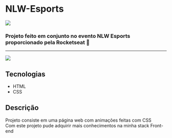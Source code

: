 # NLW-Esports

<img src="https://cdn.discordapp.com/attachments/965066624556232737/1021121278347841636/Wallpaper_-_1920x1080.png">

### Projeto feito em conjunto no evento NLW Esports proporcionado pela Rocketseat :rocket:

<hr>

<img src="https://cdn.discordapp.com/attachments/965066624556232737/1021123703716728942/Captura_de_tela_de_2022-09-18_15-20-43.png">

## Tecnologias

- HTML
- CSS

## Descrição

Projeto consiste em uma página web com animações feitas com CSS<br>
Com este projeto pude adquirir mais conhecimentos na minha stack Front-end
